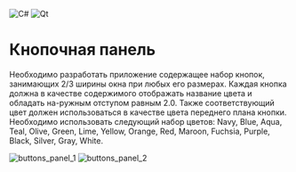 ![C#](https://img.shields.io/badge/c%23-%23239120.svg?style=for-the-badge&logo=c-sharp&logoColor=white) ![Qt](https://img.shields.io/badge/Qt-%23217346.svg?style=for-the-badge&logo=Qt&logoColor=white)

# Кнопочная панель

Необходимо разработать приложение содержащее набор кнопок, занимающих 2/3 ширины окна при любых его размерах. Каждая кнопка должна в качестве содержимого отображать название цвета и обладать на-ружным отступом равным 2.0. Также соответствующий цвет должен использоваться в качестве цвета переднего плана кнопки. Необходимо использовать следующий набор цветов: Navy, Blue, Aqua, Teal, Olive, Green, Lime, Yellow, Orange, Red, Maroon, Fuchsia, Purple, Black, Silver, Gray, White.

![buttons_panel_1](https://user-images.githubusercontent.com/8177749/176995495-48c72419-2e5c-4952-97f4-b377a4cd7c00.jpg)
![buttons_panel_2](https://user-images.githubusercontent.com/8177749/176995499-837e498d-1871-4813-9003-036ae98c251e.jpg)
